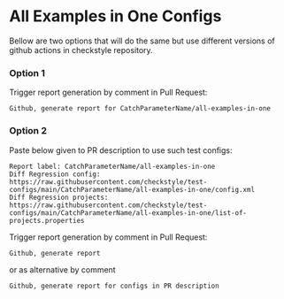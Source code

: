 # All Examples in One Configs

Bellow are two options that will do the same but use different versions
of github actions in checkstyle repository.


### Option 1
Trigger report generation by comment in Pull Request:
```
Github, generate report for CatchParameterName/all-examples-in-one
```

### Option 2

Paste below given to PR description to use such test configs:
```
Report label: CatchParameterName/all-examples-in-one
Diff Regression config: https://raw.githubusercontent.com/checkstyle/test-configs/main/CatchParameterName/all-examples-in-one/config.xml
Diff Regression projects: https://raw.githubusercontent.com/checkstyle/test-configs/main/CatchParameterName/all-examples-in-one/list-of-projects.properties
```

Trigger report generation by comment in Pull Request:
```
Github, generate report
```
or as alternative by comment
```
Github, generate report for configs in PR description
```
